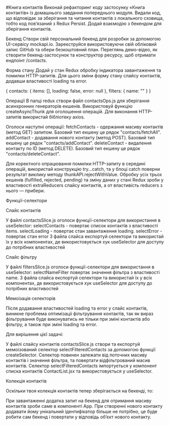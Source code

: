 #Книга контактів
Виконай рефакторинг коду застосунку «Книга контактів» із домашнього завдання попереднього модуля.
Видали код, що відповідає за зберігання та читання контактів з локального сховища, тобто код пов’язаний з Redux Persist.
Додай взаємодію з бекендом для зберігання контактів.

Бекенд
Створи свій персональний бекенд для розробки за допомогою UI-сервісу mockapi.io. Зареєструйся використовуючи свій обліковий запис GitHub та обери безкоштовний план.
Переглянь демо-відео, як створити бекенд-застосунок та конструктор ресурсу, щоб отримати ендпоінт /contacts.

Форма стану
Додай у стан Redux обробку індикатора завантаження та помилки HTTP-запитів. Для цього зміни форму стану слайсу контактів, додавши властивості loading та error.



{
  contacts: {
    items: [],
    loading: false,
    error: null
  },
  filters: {
		name: ""
	}
}



Операції
В папці redux створи файл contactsOps.js для зберігання асинхронних генераторів екшенів.
Використовуй функцію createAsyncThunk для оголошення операцій.
Для виконання HTTP-запитів використай бібліотеку axios.

Оголоси наступні операції:
fetchContacts - одержання масиву контактів (метод GET) запитом. Базовий тип екшену це рядок "contacts/fetchAll".
addContact - додавання нового контакту (метод POST). Базовий тип екшену це рядок "contacts/addContact".
deleteContact - видалення контакту по ID (метод DELETE). Базовий тип екшену це рядок "contacts/deleteContact".

Для коректного опрацювання помилки HTTP-запиту в середині операцій, використай конструкцію try...catch, та у блоці catch поверни результат виклику методу thunkAPI.rejectWithValue.
Обробку усіх трьох екшенів (fulfilled, rejected, pending) та зміну даних у стані Redux зроби у властивості extraReducers слайсу контактів, а от властивість reducers з нього — прибери.


Функції-селектори


Слайс контактів 

У файлі contactsSlice.js оголоси функції-селектори для використання в useSelector:
selectContacts - повертає список контактів з властивості items.
selectLoading - повертає стан завантаження loading.
selectError - повертає стан error
З файла слайса експортуй селектори та використай їх у всіх компонентах, де використовується хук useSelector для доступу до потрібних властивостей

Слайс фільтру 

У файлі filtersSlice.js оголоси функції-селектори для використання в useSelector:
selectNameFilter повертає значення фільтра з властивості name.
З файла слайса експортуй селектори та використай їх у всіх компонентах, де використовується хук useSelector для доступу до потрібних властивостей

Мемоізація селекторів

Після додавання властивостей loading та error у слайс контактів, виникне проблема оптимізаціі фільтрування контактів, так як вираз фільтрування буде виконуватись не тільки при зміні контактів або фільтру, а також при зміні loading та error.

Для вирішення цієї задачі:

У файлі слайсу контактів contactsSlice.js створи та експортуй мемоізований селектор selectFilteredContacts за допомогою функції createSelector.
Селектор повинен залежати від поточних масиву контактів і значення фільтра, та повертати відфільтрований масив контактів.
Селектор selectFilteredContacts імпортується у компонент списка контактів ContactList.jsx та використовується у useSelector.

Колекція контактів

Оскільки твоя колекція контактів тепер зберігається на бекенді, то:

При завантаженні додатка запит на бекенд для отримання масиву контактів зроби саме в компоненті Арр.
При створенні нового контакту додавати йому унікальний ідентифікатор більше не потрібно, це буде робити сам бекенд і повертати у відповідь об’єкт нового контакту.
